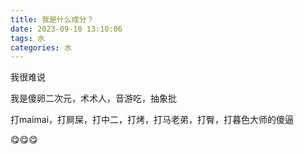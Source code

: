 ```yaml
---
title: 我是什么成分？
date: 2023-09-10 13:10:06
tags: 水
categories: 水
---
```

我很难说

我是傻卵二次元，术术人，音游吃，抽象批

打maimai，打屙屎，打中二，打烤，打马老弟，打臀，打暮色大师的傻逼

😋😋😋